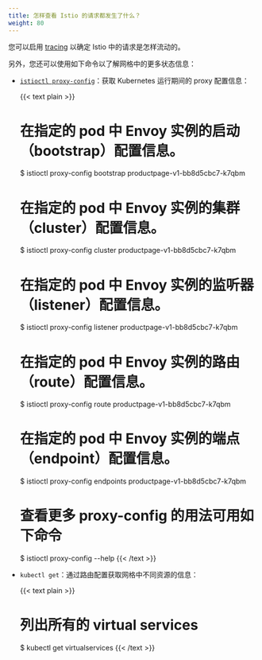 ```yaml
---
title: 怎样查看 Istio 的请求都发生了什么？
weight: 80
---
```


您可以启用 [tracing](/zh/docs/tasks/observability/distributed-tracing/) 以确定 Istio 中的请求是怎样流动的。

另外，您还可以使用如下命令以了解网格中的更多状态信息：

* [`istioctl proxy-config`](/zh/docs/reference/commands/istioctl/#istioctl-proxy-config)：获取 Kubernetes 运行期间的 proxy 配置信息：

    {{< text plain >}}
    # 在指定的 pod 中 Envoy 实例的启动（bootstrap）配置信息。
    $ istioctl proxy-config bootstrap productpage-v1-bb8d5cbc7-k7qbm

    # 在指定的 pod 中 Envoy 实例的集群（cluster）配置信息。
    $ istioctl proxy-config cluster productpage-v1-bb8d5cbc7-k7qbm

    # 在指定的 pod 中 Envoy 实例的监听器（listener）配置信息。
    $ istioctl proxy-config listener productpage-v1-bb8d5cbc7-k7qbm

    # 在指定的 pod 中 Envoy 实例的路由（route）配置信息。
    $ istioctl proxy-config route productpage-v1-bb8d5cbc7-k7qbm

    # 在指定的 pod 中 Envoy 实例的端点（endpoint）配置信息。
    $ istioctl proxy-config endpoints productpage-v1-bb8d5cbc7-k7qbm

    # 查看更多 proxy-config 的用法可用如下命令
    $ istioctl proxy-config --help
    {{< /text >}}

* `kubectl get`：通过路由配置获取网格中不同资源的信息：

    {{< text plain >}}
    # 列出所有的 virtual services
    $ kubectl get virtualservices
    {{< /text >}}
